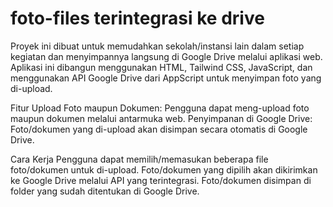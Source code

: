 # foto-files terintegrasi ke drive

Proyek ini dibuat untuk memudahkan sekolah/instansi lain dalam setiap kegiatan dan menyimpannya langsung di Google Drive melalui aplikasi web. Aplikasi ini dibangun menggunakan HTML, Tailwind CSS, JavaScript, dan menggunakan API Google Drive dari AppScript untuk menyimpan foto yang di-upload.

Fitur
Upload Foto maupun Dokumen: Pengguna dapat meng-upload foto maupun dokumen melalui antarmuka web.
Penyimpanan di Google Drive: Foto/dokumen yang di-upload akan disimpan secara otomatis di Google Drive.


Cara Kerja
Pengguna dapat memilih/memasukan beberapa file foto/dokumen untuk di-upload.
Foto/dokumen yang dipilih akan dikirimkan ke Google Drive melalui API yang terintegrasi.
Foto/dokumen disimpan di folder yang sudah ditentukan di Google Drive.
